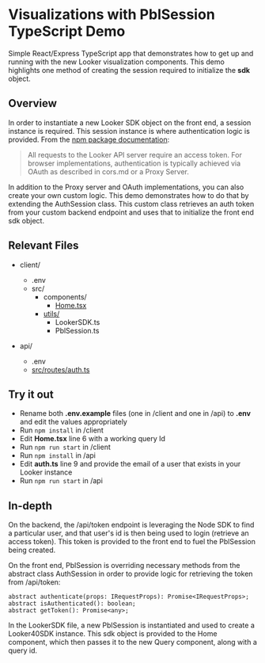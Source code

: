 # Visualizations with PblSession TypeScript Demo

Simple React/Express TypeScript app that demonstrates how to get up and running with the new Looker visualization components. This demo highlights one method of creating the session required to initialize the **sdk** object.

## Overview

In order to instantiate a new Looker SDK object on the front end, a session instance is required. This session instance is where authentication logic is provided. From the [npm package documentation](https://www.npmjs.com/package/@looker/sdk):

> All requests to the Looker API server require an access token. For browser implementations, authentication is typically achieved via OAuth as described in cors.md or a Proxy Server.

In addition to the Proxy server and OAuth implementations, you can also create your own custom logic. This demo demonstrates how to do that by extending the AuthSession class. This custom class retrieves an auth token from your custom backend endpoint and uses that to initialize the front end sdk object.

## Relevant Files

- client/

  - .env
  - src/
    - components/
      - [Home.tsx](https://github.com/rbob86/visualizations-sdk-example/blob/main/client/src/components/Home.tsx)
    - [utils/](https://github.com/rbob86/visualizations-sdk-example/tree/main/client/src/utils)
      - LookerSDK.ts
      - PblSession.ts

- api/
  - .env
  - [src/routes/auth.ts](https://github.com/rbob86/visualizations-sdk-example/blob/main/api/src/routes/auth.ts)

## Try it out

- Rename both **.env.example** files (one in /client and one in /api) to **.env** and edit the values appropriately
- Run `npm install` in /client
- Edit **Home.tsx** line 6 with a working query Id
- Run `npm run start` in /client
- Run `npm install` in /api
- Edit **auth.ts** line 9 and provide the email of a user that exists in your Looker instance
- Run `npm run start` in /api

## In-depth

On the backend, the /api/token endpoint is leveraging the Node SDK to find a particular user, and that user's id is then being used to login (retrieve an access token). This token is provided to the front end to fuel the PblSession being created.

On the front end, PblSession is overriding necessary methods from the abstract class AuthSession in order to provide logic for retrieving the token from /api/token:

```
abstract authenticate(props: IRequestProps): Promise<IRequestProps>;
abstract isAuthenticated(): boolean;
abstract getToken(): Promise<any>;
```

In the LookerSDK file, a new PblSession is instantiated and used to create a Looker40SDK instance. This sdk object is provided to the Home component, which then passes it to the new Query component, along with a query id.
